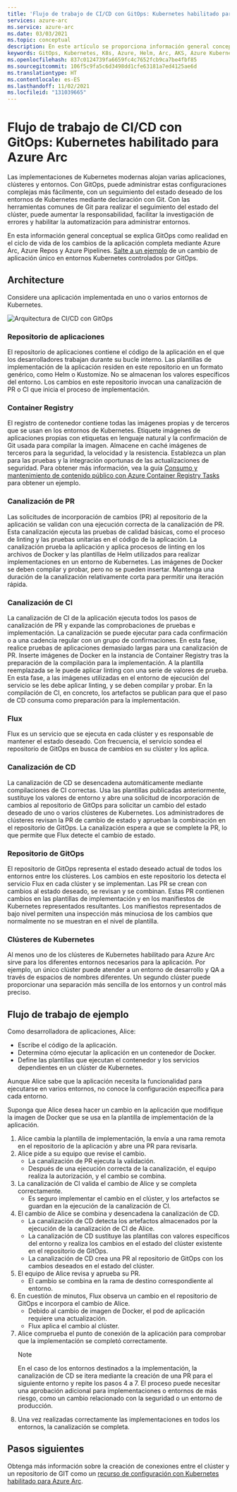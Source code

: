 ```yaml
---
title: 'Flujo de trabajo de CI/CD con GitOps: Kubernetes habilitado para Azure Arc'
services: azure-arc
ms.service: azure-arc
ms.date: 03/03/2021
ms.topic: conceptual
description: En este artículo se proporciona información general conceptual de un flujo de trabajo de CI/CD con GitOps.
keywords: GitOps, Kubernetes, K8s, Azure, Helm, Arc, AKS, Azure Kubernetes Service, contenedores, CI, CD, Azure DevOps
ms.openlocfilehash: 837c0124739fa6659fc4c7652fcb9ca7be4fbf85
ms.sourcegitcommit: 106f5c9fa5c6d3498dd1cfe63181a7ed4125ae6d
ms.translationtype: HT
ms.contentlocale: es-ES
ms.lasthandoff: 11/02/2021
ms.locfileid: "131039665"
---
```

# <a name="cicd-workflow-using-gitops---azure-arc-enabled-kubernetes"></a>Flujo de trabajo de CI/CD con GitOps: Kubernetes habilitado para Azure Arc

Las implementaciones de Kubernetes modernas alojan varias aplicaciones, clústeres y entornos. Con GitOps, puede administrar estas configuraciones complejas más fácilmente, con un seguimiento del estado deseado de los entornos de Kubernetes mediante declaración con Git. Con las herramientas comunes de Git para realizar el seguimiento del estado del clúster, puede aumentar la responsabilidad, facilitar la investigación de errores y habilitar la automatización para administrar entornos.

En esta información general conceptual se explica GitOps como realidad en el ciclo de vida de los cambios de la aplicación completa mediante Azure Arc, Azure Repos y Azure Pipelines. [Salte a un ejemplo](#example-workflow) de un cambio de aplicación único en entornos Kubernetes controlados por GitOps.

## <a name="architecture"></a>Architecture

Considere una aplicación implementada en uno o varios entornos de Kubernetes.

![Arquitectura de CI/CD con GitOps](./media/gitops-arch.png)

### <a name="application-repo"></a>Repositorio de aplicaciones
El repositorio de aplicaciones contiene el código de la aplicación en el que los desarrolladores trabajan durante su bucle interno. Las plantillas de implementación de la aplicación residen en este repositorio en un formato genérico, como Helm o Kustomize. No se almacenan los valores específicos del entorno. Los cambios en este repositorio invocan una canalización de PR o CI que inicia el proceso de implementación.
### <a name="container-registry"></a>Container Registry
El registro de contenedor contiene todas las imágenes propias y de terceros que se usan en los entornos de Kubernetes. Etiquete imágenes de aplicaciones propias con etiquetas en lenguaje natural y la confirmación de Git usada para compilar la imagen. Almacene en caché imágenes de terceros para la seguridad, la velocidad y la resistencia. Establezca un plan para las pruebas y la integración oportunas de las actualizaciones de seguridad. Para obtener más información, vea la guía [Consumo y mantenimiento de contenido público con Azure Container Registry Tasks](../../container-registry/tasks-consume-public-content.md) para obtener un ejemplo.
### <a name="pr-pipeline"></a>Canalización de PR
Las solicitudes de incorporación de cambios (PR) al repositorio de la aplicación se validan con una ejecución correcta de la canalización de PR. Esta canalización ejecuta las pruebas de calidad básicas, como el proceso de linting y las pruebas unitarias en el código de la aplicación. La canalización prueba la aplicación y aplica procesos de linting en los archivos de Docker y las plantillas de Helm utilizados para realizar implementaciones en un entorno de Kubernetes. Las imágenes de Docker se deben compilar y probar, pero no se pueden insertar. Mantenga una duración de la canalización relativamente corta para permitir una iteración rápida.
### <a name="ci-pipeline"></a>Canalización de CI
La canalización de CI de la aplicación ejecuta todos los pasos de canalización de PR y expande las comprobaciones de pruebas e implementación. La canalización se puede ejecutar para cada confirmación o a una cadencia regular con un grupo de confirmaciones. En esta fase, realice pruebas de aplicaciones demasiado largas para una canalización de PR. Inserte imágenes de Docker en la instancia de Container Registry tras la preparación de la compilación para la implementación. A la plantilla reemplazada se le puede aplicar linting con una serie de valores de prueba. En esta fase, a las imágenes utilizadas en el entorno de ejecución del servicio se les debe aplicar linting, y se deben compilar y probar. En la compilación de CI, en concreto, los artefactos se publican para que el paso de CD consuma como preparación para la implementación.
### <a name="flux"></a>Flux
Flux es un servicio que se ejecuta en cada clúster y es responsable de mantener el estado deseado. Con frecuencia, el servicio sondea el repositorio de GitOps en busca de cambios en su clúster y los aplica.
### <a name="cd-pipeline"></a>Canalización de CD
La canalización de CD se desencadena automáticamente mediante compilaciones de CI correctas. Usa las plantillas publicadas anteriormente, sustituye los valores de entorno y abre una solicitud de incorporación de cambios al repositorio de GitOps para solicitar un cambio del estado deseado de uno o varios clústeres de Kubernetes. Los administradores de clústeres revisan la PR de cambio de estado y aprueban la combinación en el repositorio de GitOps. La canalización espera a que se complete la PR, lo que permite que Flux detecte el cambio de estado.
### <a name="gitops-repo"></a>Repositorio de GitOps
El repositorio de GitOps representa el estado deseado actual de todos los entornos entre los clústeres. Los cambios en este repositorio los detecta el servicio Flux en cada clúster y se implementan. Las PR se crean con cambios al estado deseado, se revisan y se combinan. Estas PR contienen cambios en las plantillas de implementación y en los manifiestos de Kubernetes representados resultantes. Los manifiestos representados de bajo nivel permiten una inspección más minuciosa de los cambios que normalmente no se muestran en el nivel de plantilla.
### <a name="kubernetes-clusters"></a>Clústeres de Kubernetes
Al menos uno de los clústeres de Kubernetes habilitado para Azure Arc sirve para los diferentes entornos necesarios para la aplicación. Por ejemplo, un único clúster puede atender a un entorno de desarrollo y QA a través de espacios de nombres diferentes. Un segundo clúster puede proporcionar una separación más sencilla de los entornos y un control más preciso.
## <a name="example-workflow"></a>Flujo de trabajo de ejemplo
Como desarrolladora de aplicaciones, Alice:
* Escribe el código de la aplicación.
* Determina cómo ejecutar la aplicación en un contenedor de Docker.
* Define las plantillas que ejecutan el contenedor y los servicios dependientes en un clúster de Kubernetes.

Aunque Alice sabe que la aplicación necesita la funcionalidad para ejecutarse en varios entornos, no conoce la configuración específica para cada entorno.

Suponga que Alice desea hacer un cambio en la aplicación que modifique la imagen de Docker que se usa en la plantilla de implementación de la aplicación.

1. Alice cambia la plantilla de implementación, la envía a una rama remota en el repositorio de la aplicación y abre una PR para revisarla.
2. Alice pide a su equipo que revise el cambio.
    * La canalización de PR ejecuta la validación.
    * Después de una ejecución correcta de la canalización, el equipo realiza la autorización, y el cambio se combina.
3. La canalización de CI valida el cambio de Alice y se completa correctamente.
    * Es seguro implementar el cambio en el clúster, y los artefactos se guardan en la ejecución de la canalización de CI.
4. El cambio de Alice se combina y desencadena la canalización de CD.
    * La canalización de CD detecta los artefactos almacenados por la ejecución de la canalización de CI de Alice.
    * La canalización de CD sustituye las plantillas con valores específicos del entorno y realiza los cambios en el estado del clúster existente en el repositorio de GitOps.
    * La canalización de CD crea una PR al repositorio de GitOps con los cambios deseados en el estado del clúster.
5. El equipo de Alice revisa y aprueba su PR.
    * El cambio se combina en la rama de destino correspondiente al entorno.
6. En cuestión de minutos, Flux observa un cambio en el repositorio de GitOps e incorpora el cambio de Alice.
    * Debido al cambio de imagen de Docker, el pod de aplicación requiere una actualización.
    * Flux aplica el cambio al clúster.
7. Alice comprueba el punto de conexión de la aplicación para comprobar que la implementación se completó correctamente.
   > [!NOTE]
   > En el caso de los entornos destinados a la implementación, la canalización de CD se itera mediante la creación de una PR para el siguiente entorno y repite los pasos 4 a 7. El proceso puede necesitar una aprobación adicional para implementaciones o entornos de más riesgo, como un cambio relacionado con la seguridad o un entorno de producción.
8.  Una vez realizadas correctamente las implementaciones en todos los entornos, la canalización se completa.

## <a name="next-steps"></a>Pasos siguientes
Obtenga más información sobre la creación de conexiones entre el clúster y un repositorio de GIT como un [recurso de configuración con Kubernetes habilitado para Azure Arc](./conceptual-configurations.md).

